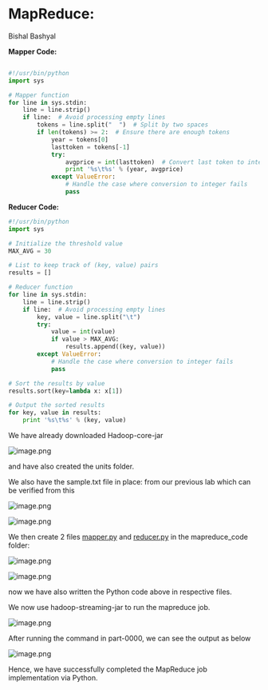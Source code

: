 # MapReduce:

Bishal Bashyal 

**Mapper Code:**

```python

#!/usr/bin/python
import sys

# Mapper function
for line in sys.stdin:
    line = line.strip()
    if line:  # Avoid processing empty lines
        tokens = line.split("  ")  # Split by two spaces
        if len(tokens) >= 2:  # Ensure there are enough tokens
            year = tokens[0]
            lasttoken = tokens[-1]
            try:
                avgprice = int(lasttoken)  # Convert last token to integer
                print '%s\t%s' % (year, avgprice)
            except ValueError:
                # Handle the case where conversion to integer fails
                pass

```

**Reducer Code:**

```python
#!/usr/bin/python
import sys

# Initialize the threshold value
MAX_AVG = 30

# List to keep track of (key, value) pairs
results = []

# Reducer function
for line in sys.stdin:
    line = line.strip()
    if line:  # Avoid processing empty lines
        key, value = line.split("\t")
        try:
            value = int(value)
            if value > MAX_AVG:
                results.append((key, value))
        except ValueError:
            # Handle the case where conversion to integer fails
            pass

# Sort the results by value
results.sort(key=lambda x: x[1])

# Output the sorted results
for key, value in results:
    print '%s\t%s' % (key, value)

```

We have already downloaded Hadoop-core-jar

![image.png](image.png)

and have also created the units folder.

We also have the sample.txt file in place: from our previous lab which can be verified from this

![image.png](image%201.png)

![image.png](image%202.png)

We then create 2 files [mapper.py](http://mapper.py) and [reducer.py](http://reducer.py) in the mapreduce_code folder:

![image.png](image%203.png)

![image.png](image%204.png)

now we have also written the Python code above in respective files.

We now use hadoop-streaming-jar to run the mapreduce job.

![image.png](image%205.png)

After running the command in part-0000, we can see the output as below

![image.png](image%206.png)

Hence, we have successfully completed the MapReduce job implementation via Python.